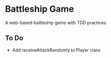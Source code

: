 # Battleship Game

A web-based battleship game with TDD practices

## To Do

- Add receiveAttackRandomly to Player class
